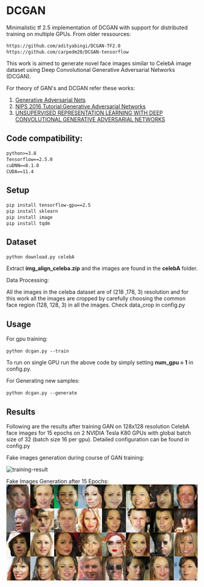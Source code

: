 # DCGAN


Minimalistic tf 2.5 implementation of DCGAN with support for distributed training on multiple GPUs. From older ressources:
```
https://github.com/adityabingi/DCGAN-TF2.0
https://github.com/carpedm20/DCGAN-tensorflow
```

This work is aimed to generate novel face images similar to CelebA image dataset using Deep Convolutional Generative Adversarial Networks (DCGAN).

For theory of GAN's and DCGAN refer these works:
1. [Generative Adversarial Nets](https://papers.nips.cc/paper/5423-generative-adversarial-nets.pdf)
2. [NIPS 2016 Tutorial:Generative Adversarial Networks](https://arxiv.org/pdf/1701.00160.pdf)
3. [UNSUPERVISED REPRESENTATION LEARNING WITH DEEP CONVOLUTIONAL GENERATIVE ADVERSARIAL NETWORKS](https://arxiv.org/pdf/1511.06434.pdf)


## Code compatibility:
```
python>=3.8
Tensorflow==2.5.0
cuDNN==8.1.0
CUDA==11.4
```

## Setup
```
pip install tensorflow-gpu==2.5
pip install sklearn
pip install image
pip install tqdm
```
## Dataset

`python download.py celebA`

Extract **img_align_celeba.zip** and the images are found in the **celebA** folder.

Data Processing:

All the images in the celeba dataset are of (218 ,178, 3) resolution and for this work all the images are cropped by carefully choosing the common face region (128, 128, 3) in all the images. Check data_crop in config.py

## Usage

For gpu training:

`python dcgan.py --train`

To run on single GPU run the above code by simply setting **num_gpu = 1** in config.py.

For Generating new samples:

`python dcgan.py --generate`


## Results

Following are the results after training GAN on 128x128 resolution CelebA face images for 15 epochs on 2 NVIDIA Tesla K80 GPUs with global batch size of 32 (batch size 16 per gpu). Detailed configuration can be found in config.py 

Fake images generation during course of GAN training:

![training-result](results/dcgan_training.gif)

Fake Images Generation after 15 Epochs:
![results_15epoch](results/fakes_epoch30.jpg)

